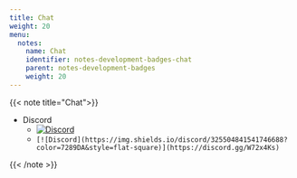 ```yaml
---
title: Chat
weight: 20
menu:
  notes:
    name: Chat
    identifier: notes-development-badges-chat
    parent: notes-development-badges
    weight: 20
---
```


{{< note title="Chat">}}

- Discord
  - [![Discord](https://img.shields.io/discord/325504841541746688?color=7289DA&style=flat-square)](https://discord.gg/W72x4Ks)
  - `[![Discord](https://img.shields.io/discord/325504841541746688?color=7289DA&style=flat-square)](https://discord.gg/W72x4Ks)`

{{< /note >}}
